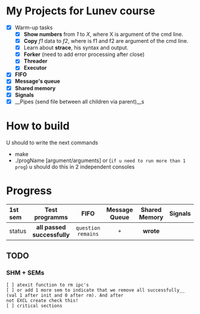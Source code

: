 # My Projects for Lunev course

- [X] Warm-up tasks
    - [X] __Show numbers__ from _1_ to _X_, where X is argument of the cmd line.
    - [X] __Copy__ _f1_ data to _f2_, where is f1 and f2 are argument of the cmd line.
    - [X] Learn about __strace__, his syntax and output.
    - [X] __Forker__ (need to add error processing after close)
    - [X] __Threader__
    - [X] __Executor__
- [X] __FIFO__
- [X] __Message's queue__
- [X] __Shared memory__
- [X] __Signals__
- [X] __Pipes (send file between all children via parent)__s

# How to build

U should to write the next commands
*  make
*  ./progName [argument/arguments] or (`if u need to run more than 1 prog`) u should do this in 2 independent consoles

# Progress


| __1st sem__   |       __Test programms__      |   __FIFO__            | __Message Queue__ |   __Shared Memory__    |  __Signals__          |
|:------------- |:---------------:              |:--------------------:      |:-------------:    |:-------------:         |   :-------------:     |
|   status      | __all passed successfully__   | `question remains`    |  `+`              |    __wrote__  |                       |

## TODO

### __SHM + SEMs__
    [ ] atexit function to rm ipc's
    [ ] or add 1 more sem to indicate that we remove all successfully__ (val 1 after init and 0 after rm). And after
    not EXCL create check this!
    [ ] critical sections
